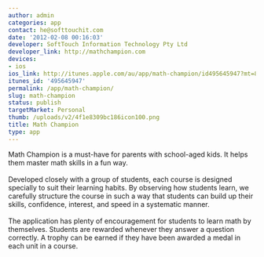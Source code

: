 ```yaml
---
author: admin
categories: app
contact: he@softtouchit.com
date: '2012-02-08 00:16:03'
developer: SoftTouch Information Technology Pty Ltd
developer_link: http://mathchampion.com
devices: 
- ios
ios_link: http://itunes.apple.com/au/app/math-champion/id495645947?mt=8&ls=1
itunes_id: '495645947'
permalink: /app/math-champion/
slug: math-champion
status: publish
targetMarket: Personal
thumb: /uploads/v2/4f1e8309bc186icon100.png
title: Math Champion
type: app
---
```


Math Champion is a must-have for parents with school-aged kids. It helps them master math skills in a fun way.<br />
<br />
Developed closely with a group of students, each course is designed specially to suit their learning habits. By observing how students learn, we carefully structure the course in such a way that students can build up their skills, confidence, interest, and speed in a systematic manner.<br />
<br />
The application has plenty of encouragement for students to learn math by themselves. Students are rewarded whenever they answer a question correctly. A trophy can be earned if they have been awarded a medal in each unit in a course. 